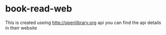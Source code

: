# book-read-web

This is created useing http://openlibrary.org api you can find the api details in their website
